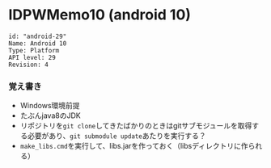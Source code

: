 # IDPWMemo10 (android 10)


    id: "android-29"
    Name: Android 10
    Type: Platform
    API level: 29
    Revision: 4



### 覚え書き

 - Windows環境前提  
 - たぶんjava8のJDK  
 - リポジトリを`git clone`してきたばかりのときはgitサブモジュールを取得する必要があり、`git submodule update`あたりを実行する？  
 - `make_libs.cmd`を実行して、libs.jarを作っておく（libsディレクトリに作られる）  
